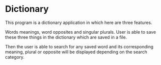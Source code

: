 # Dictionary
This program is a dictionary application in which here are three features.

Words meanings, word opposites and singular plurals. User is able to save these three things in the dictionary which are saved in a file.

Then the user is able to search for any saved word and its corresponding meaning, plural or opposite will be displayed depending on the search category.
